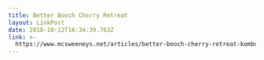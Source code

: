 ```yaml
---
title: Better Booch Cherry Retreat
layout: LinkPost
date: 2018-10-12T16:34:39.763Z
link: >-
  https://www.mcsweeneys.net/articles/better-booch-cherry-retreat-kombucha-and-halo-tops-sea-salt-caramel
---
```

